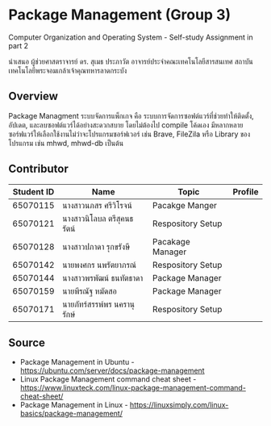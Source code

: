 # Package Management (Group 3)
Computer Organization and Operating System - Self-study Assignment in part 2

นำเสนอ ผู้ช่วยศาสตราจารย์ ดร. สุเมธ ประภาวัต อาจารย์ประจำคณะเทคโนโลยีสารสนเทศ สถาบันเทคโนโลยีพระจอมเกล้าเจ้าคุณทหารลาดกระบัง

## Overview
Package Managment ระบบจัดการแพ็กเกจ คือ ระบบการจัดการซอฟต์แวร์ที่ช่วยทำให้ติดตั้ง, อัปเดต, และลบซอฟต์แวร์ได้อย่างสะดวกสบาย โดยไม่ต้องไป compile โค้ดเอง มีหลากหลายซอร์ฟแวร์ให้เลือกใช้งานไม่ว่าจะโปรแกรมซอร์ฟเวอร์ เช่น Brave, FileZila หรือ Library ของโปรแกรม เช่น mhwd, mhwd-db เป็นต้น

## Contributor
| Student ID | Name | Topic | Profile |
|--|--|--|--|
| 65070115 | นางสาวนภสร ศรีวิโรจน์ | Pacakge Manger |  |
| 65070121 | นางสาวนิโลบล  ตรีสุคนธรัตน์ | Respository Setup |  |
| 65070128 | นางสาวปภาดา รุกขรังษี | Pacakage Manager |  |
| 65070142 | นายพงศกร นพรัตยาภรณ์ | Respository Setup |  |
| 65070144 | นางสาวพรพัฒน์ ธนทัตธาดา | Package Manager |  |
| 65070159 | นายพีรณัฐ หมัดสอ | Package Manager |  |
| 65070171 | นายภัทร์สรรพ์พร นครานุรักษ์ | Respository Setup |  |

## Source
* Package Management in Ubuntu - https://ubuntu.com/server/docs/package-management
* Linux Package Management command cheat sheet - https://www.linuxteck.com/linux-package-management-command-cheat-sheet/
* Package Management in Linux - https://linuxsimply.com/linux-basics/package-management/

